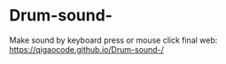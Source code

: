 # Drum-sound-
Make sound by keyboard press or mouse click
final web: https://qigaocode.github.io/Drum-sound-/
